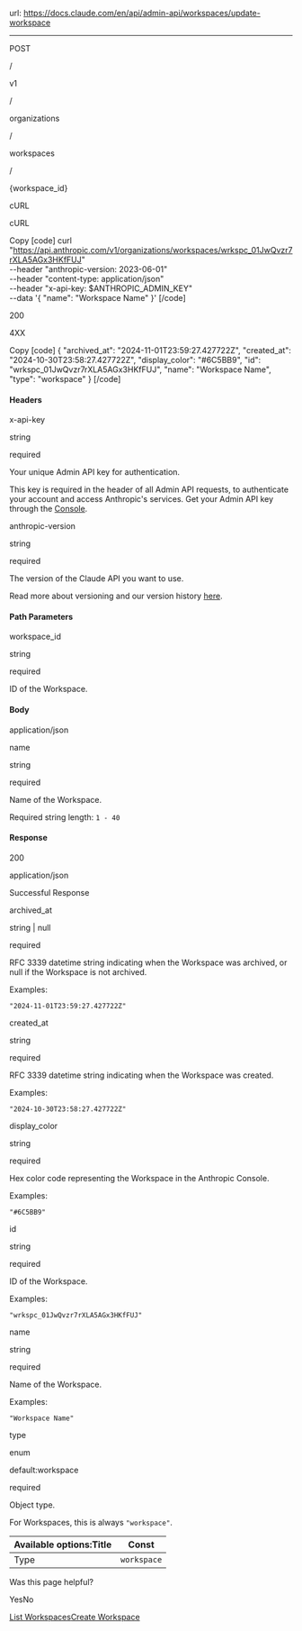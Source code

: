 url: https://docs.claude.com/en/api/admin-api/workspaces/update-workspace

---

POST

/

v1

/

organizations

/

workspaces

/

\{workspace\_id\}

cURL

cURL

Copy
[code]
    curl "https://api.anthropic.com/v1/organizations/workspaces/wrkspc_01JwQvzr7rXLA5AGx3HKfFUJ" \
      --header "anthropic-version: 2023-06-01" \
      --header "content-type: application/json" \
      --header "x-api-key: $ANTHROPIC_ADMIN_KEY" \
      --data '{
        "name": "Workspace Name"
      }'
[/code]

200

4XX

Copy
[code]
    {
      "archived_at": "2024-11-01T23:59:27.427722Z",
      "created_at": "2024-10-30T23:58:27.427722Z",
      "display_color": "#6C5BB9",
      "id": "wrkspc_01JwQvzr7rXLA5AGx3HKfFUJ",
      "name": "Workspace Name",
      "type": "workspace"
    }
[/code]

#### Headers

x-api-key

string

required

Your unique Admin API key for authentication.

This key is required in the header of all Admin API requests, to authenticate your account and access Anthropic's services. Get your Admin API key through the [Console](https://console.anthropic.com/settings/admin-keys).

anthropic-version

string

required

The version of the Claude API you want to use.

Read more about versioning and our version history [here](/api/versioning).

#### Path Parameters

workspace\_id

string

required

ID of the Workspace.

#### Body

application/json

name

string

required

Name of the Workspace.

Required string length: `1 - 40`

#### Response

200

application/json

Successful Response

archived\_at

string<date-time> | null

required

RFC 3339 datetime string indicating when the Workspace was archived, or null if the Workspace is not archived.

Examples:

`"2024-11-01T23:59:27.427722Z"`

created\_at

string<date-time>

required

RFC 3339 datetime string indicating when the Workspace was created.

Examples:

`"2024-10-30T23:58:27.427722Z"`

display\_color

string

required

Hex color code representing the Workspace in the Anthropic Console.

Examples:

`"#6C5BB9"`

id

string

required

ID of the Workspace.

Examples:

`"wrkspc_01JwQvzr7rXLA5AGx3HKfFUJ"`

name

string

required

Name of the Workspace.

Examples:

`"Workspace Name"`

type

enum<string>

default:workspace

required

Object type.

For Workspaces, this is always `"workspace"`.

Available options:Title| Const
---|---
Type| `workspace`

Was this page helpful?

YesNo

[List Workspaces](/en/api/admin-api/workspaces/list-workspaces)[Create Workspace](/en/api/admin-api/workspaces/create-workspace)

